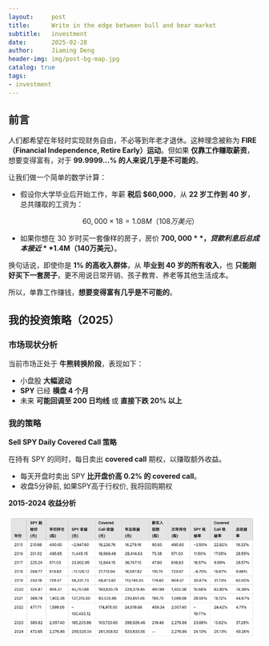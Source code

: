```yaml
---
layout:     post
title:      Write in the edge between bull and bear market
subtitle:   investment
date:       2025-02-28
author:     Jiaming Deng
header-img: img/post-bg-map.jpg
catalog: true
tags:
- investment
---
```


## 前言

人们都希望在年轻时实现财务自由，不必等到年老才退休。这种理念被称为 **FIRE（Financial Independence, Retire Early）运动**。但如果 **仅靠工作赚取薪资**，想要变得富有，对于 **99.9999...% 的人来说几乎是不可能的**。

让我们做一个简单的数学计算：

- 假设你大学毕业后开始工作，年薪 **税后 $60,000**，从 **22 岁工作到 40 岁**，总共赚取的工资为：

  $$60,000 \times 18 = 1.08M（108万美元）$$

- 如果你想在 30 岁时买一套像样的房子，房价 **$700,000**，贷款利息后总成本接近 **$1.4M（140万美元）**。

换句话说，即使你是 **1% 的高收入群体**，从 **毕业到 40 岁的所有收入**，也 **只能刚好买下一套房子**，更不用说日常开销、孩子教育、养老等其他生活成本。

所以，单靠工作赚钱，**想要变得富有几乎是不可能的**。


## 我的投资策略（2025）

### **市场现状分析**

当前市场正处于 **牛熊转换阶段**，表现如下：

- 小盘股 **大幅波动**
- **SPY** 已经 **横盘 4 个月**
- 未来 **可能回调至 200 日均线** 或 **直接下跌 20% 以上**

### **我的策略**

**Sell SPY Daily Covered Call 策略**

在持有 SPY 的同时，每日卖出 **covered call** 期权，以赚取额外收益。

- 每天开盘时卖出 SPY **比开盘价高 0.2% 的 covered call**。
- 收盘5分钟前, 如果SPY高于行权价, 我将回购期权

**2015-2024 收益分析**

![img_1.png](img_1.png)


